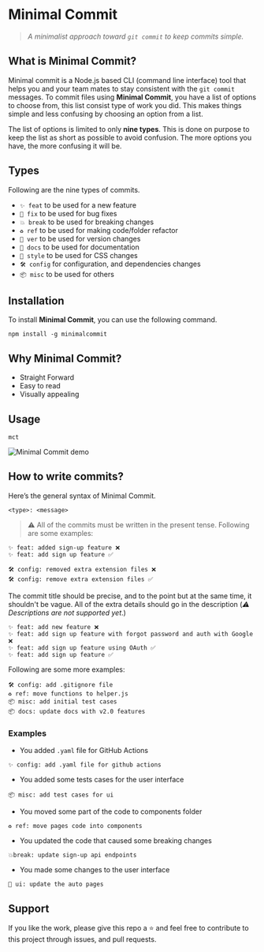 # Minimal Commit

> _A minimalist approach toward `git commit` to keep commits simple._

## What is Minimal Commit?

Minimal commit is a Node.js based CLI (command line interface) tool that helps you and your team mates to stay consistent with the `git commit` messages. To commit files using **Minimal Commit**, you have a list of options to choose from, this list consist type of work you did. This makes things simple and less confusing by choosing an option from a list.

The list of options is limited to only **nine types**. This is done on purpose to keep the list as short as possible to avoid confusion. The more options you have, the more confusing it will be.

## Types
Following are the nine types of commits.
- `✨ feat` to be used for a new feature
- `🐛 fix` to be used for bug fixes
- `💥 break` to be used for breaking changes
- `♻️ ref` to be used for making code/folder refactor
- `🔖 ver` to be used for version changes
- `📝 docs` to be used for documentation
- `🎨 style` to be used for CSS changes
- `🛠 config` for configuration, and dependencies changes
- `📦 misc` to be used for others

## Installation

To install **Minimal Commit**, you can use the following command.

```
npm install -g minimalcommit
```

## Why Minimal Commit?

- Straight Forward
- Easy to read
- Visually appealing

## Usage
```
mct
```

![Minimal Commit demo](https://user-images.githubusercontent.com/37709578/229569956-592effaa-63e6-4f15-8870-6c5f9061f19f.gif)


## How to write commits?

Here’s the general syntax of Minimal Commit.

```
<type>: <message>
```

> ⚠️ All of the commits must be written in the present tense.
> Following are some examples:

```
✨ feat: added sign-up feature ❌
✨ feat: add sign up feature ✅

🛠 config: removed extra extension files ❌
🛠 config: remove extra extension files ✅
```

The commit title should be precise, and to the point but at the same time, it shouldn't be vague. All of the extra details should go in the description (_⚠️ Descriptions are not supported yet_.)

```
✨ feat: add new feature ❌
✨ feat: add sign up feature with forgot password and auth with Google ❌
✨ feat: add sign up feature using OAuth ✅
✨ feat: add sign up feature ✅
```

Following are some more examples:

```
🛠 config: add .gitignore file
♻️ ref: move functions to helper.js
📦 misc: add initial test cases
📦 docs: update docs with v2.0 features
```

### Examples

- You added `.yaml` file for GitHub Actions

`✨ config: add .yaml file for github actions`

- You added some tests cases for the user interface

`📦 misc: add test cases for ui`

- You moved some part of the code to components folder

`♻️ ref: move pages code into components`

- You updated the code that caused some breaking changes

`💥break: update sign-up api endpoints`

- You made some changes to the user interface

`🎨 ui: update the auto pages`

## Support

If you like the work, please give this repo a ⭐️ and feel free to contribute to this project through issues, and pull requests.

